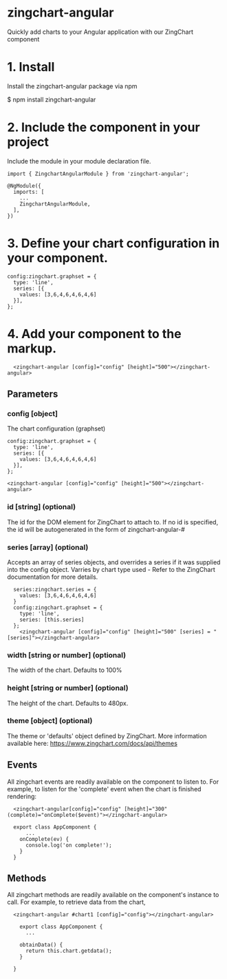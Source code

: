 # zingchart-angular

Quickly add charts to your Angular application with our ZingChart component

# 1. Install
Install the zingchart-angular package via npm

$ npm install zingchart-angular

# 2. Include the component in your project

Include the module in your module declaration file.

`import { ZingchartAngularModule } from 'zingchart-angular';`

```
@NgModule({
  imports: [
    ...
    ZingchartAngularModule,
  ],
})
```

# 3. Define your chart configuration in your component.

```
config:zingchart.graphset = {
  type: 'line',
  series: [{
    values: [3,6,4,6,4,6,4,6]
  }],
};
```

# 4. Add your component to the markup.

```
  <zingchart-angular [config]="config" [height]="500"></zingchart-angular>
```

## Parameters

### config [object]
The chart configuration (graphset)

```
config:zingchart.graphset = {
  type: 'line',
  series: [{
    values: [3,6,4,6,4,6,4,6]
  }],
};

<zingchart-angular [config]="config" [height]="500"></zingchart-angular>
```

### id [string] (optional)

The id for the DOM element for ZingChart to attach to. If no id is specified, the id will be autogenerated in the form of zingchart-angular-#

### series [array] (optional)

Accepts an array of series objects, and overrides a series if it was supplied into the config object. Varries by chart type used - Refer to the ZingChart documentation for more details.

```
  series:zingchart.series = {
    values: [3,6,4,6,4,6,4,6]
  }
  config:zingchart.graphset = {
    type: 'line',
    series: [this.series]
  };
    <zingchart-angular [config]="config" [height]="500" [series] = "[series]"></zingchart-angular>
```

### width [string or number] (optional)
The width of the chart. Defaults to 100%

### height [string or number] (optional)
The height of the chart. Defaults to 480px.

### theme [object] (optional)
The theme or 'defaults' object defined by ZingChart. More information available here: https://www.zingchart.com/docs/api/themes

## Events
All zingchart events are readily available on the component to listen to. For example, to listen for the 'complete' event when the chart is finished rendering:

```
  <zingchart-angular[config]="config" [height]="300" (complete)="onComplete($event)"></zingchart-angular>

  export class AppComponent {
      ...
    onComplete(ev) {
      console.log('on complete!');
    }
  }
```

## Methods

All zingchart methods are readily available on the component's instance to call. For example, to retrieve data from the chart,

```
  <zingchart-angular #chart1 [config]="config"></zingchart-angular>

    export class AppComponent {
      ...

    obtainData() {
      return this.chart.getdata();
    }

  }

```
